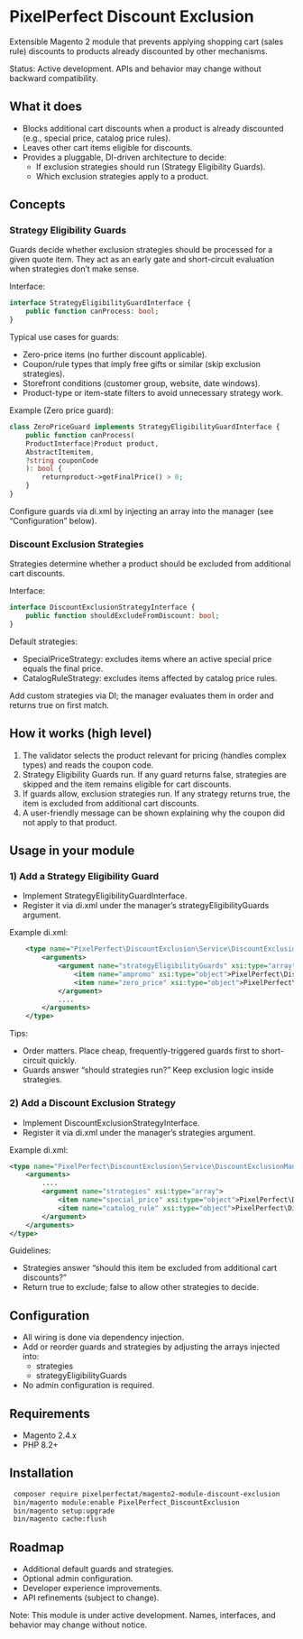 # PixelPerfect Discount Exclusion

Extensible Magento 2 module that prevents applying shopping cart (sales rule) discounts to products already discounted by other mechanisms.

Status: Active development. APIs and behavior may change without backward compatibility.

## What it does

- Blocks additional cart discounts when a product is already discounted (e.g., special price, catalog price rules).
- Leaves other cart items eligible for discounts.
- Provides a pluggable, DI-driven architecture to decide:
  - If exclusion strategies should run (Strategy Eligibility Guards).
  - Which exclusion strategies apply to a product.

## Concepts

### Strategy Eligibility Guards

Guards decide whether exclusion strategies should be processed for a given quote item. They act as an early gate and short-circuit evaluation when strategies don’t make sense.

Interface:
```php
interface StrategyEligibilityGuardInterface { 
    public function canProcess: bool; 
}
```
Typical use cases for guards:
- Zero-price items (no further discount applicable).
- Coupon/rule types that imply free gifts or similar (skip exclusion strategies).
- Storefront conditions (customer group, website, date windows).
- Product-type or item-state filters to avoid unnecessary strategy work.

Example (Zero price guard):

```php
class ZeroPriceGuard implements StrategyEligibilityGuardInterface { 
    public function canProcess(
    ProductInterface|Product product,
    AbstractItemitem, 
    ?string couponCode
    ): bool { 
        returnproduct->getFinalPrice() > 0; 
    }
}
```

Configure guards via di.xml by injecting an array into the manager (see “Configuration” below).

### Discount Exclusion Strategies

Strategies determine whether a product should be excluded from additional cart discounts.

Interface:

```php
interface DiscountExclusionStrategyInterface { 
    public function shouldExcludeFromDiscount: bool; 
}
```
Default strategies:
- SpecialPriceStrategy: excludes items where an active special price equals the final price.
- CatalogRuleStrategy: excludes items affected by catalog price rules.

Add custom strategies via DI; the manager evaluates them in order and returns true on first match.

## How it works (high level)

1. The validator selects the product relevant for pricing (handles complex types) and reads the coupon code.
2. Strategy Eligibility Guards run. If any guard returns false, strategies are skipped and the item remains eligible for cart discounts.
3. If guards allow, exclusion strategies run. If any strategy returns true, the item is excluded from additional cart discounts.
4. A user-friendly message can be shown explaining why the coupon did not apply to that product.

## Usage in your module

### 1) Add a Strategy Eligibility Guard

- Implement StrategyEligibilityGuardInterface.
- Register it via di.xml under the manager’s strategyEligibilityGuards argument.

Example di.xml:

```xml
    <type name="PixelPerfect\DiscountExclusion\Service\DiscountExclusionManager">
        <arguments>
            <argument name="strategyEligibilityGuards" xsi:type="array">
                <item name="ampromo" xsi:type="object">PixelPerfect\DiscountExclusion\Model\StrategyEligibilityGuards\Ampromo</item>
                <item name="zero_price" xsi:type="object">PixelPerfect\DiscountExclusion\Model\StrategyEligibilityGuards\ZeroPrice</item>
            </argument>
            ....
        </arguments>
    </type>
```

Tips:
- Order matters. Place cheap, frequently-triggered guards first to short-circuit quickly.
- Guards answer “should strategies run?” Keep exclusion logic inside strategies.

### 2) Add a Discount Exclusion Strategy

- Implement DiscountExclusionStrategyInterface.
- Register it via di.xml under the manager’s strategies argument.

Example di.xml:
```xml
<type name="PixelPerfect\DiscountExclusion\Service\DiscountExclusionManager">
    <arguments>
        ....
        <argument name="strategies" xsi:type="array">
            <item name="special_price" xsi:type="object">PixelPerfect\DiscountExclusion\Model\Strategy\SpecialPriceStrategy</item>
            <item name="catalog_rule" xsi:type="object">PixelPerfect\DiscountExclusion\Model\Strategy\CatalogRuleStrategy</item>
        </argument>
    </arguments>
</type>
```

Guidelines:
- Strategies answer “should this item be excluded from additional cart discounts?”
- Return true to exclude; false to allow other strategies to decide.

## Configuration

- All wiring is done via dependency injection.
- Add or reorder guards and strategies by adjusting the arrays injected into:
  - strategies
  - strategyEligibilityGuards
- No admin configuration is required.

## Requirements

- Magento 2.4.x
- PHP 8.2+

## Installation

```bash
 composer require pixelperfectat/magento2-module-discount-exclusion 
 bin/magento module:enable PixelPerfect_DiscountExclusion 
 bin/magento setup:upgrade 
 bin/magento cache:flush
```

## Roadmap

- Additional default guards and strategies.
- Optional admin configuration.
- Developer experience improvements.
- API refinements (subject to change).

Note: This module is under active development. Names, interfaces, and behavior may change without notice.
